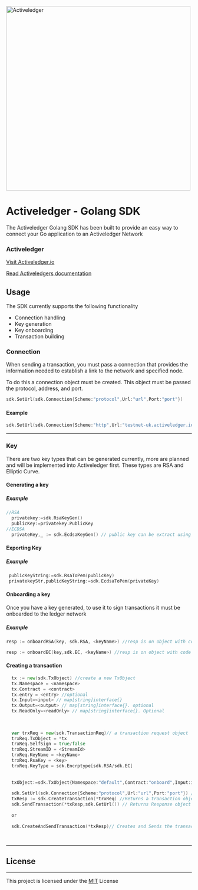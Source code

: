 <img src="https://www.activeledger.io/wp-content/uploads/2018/09/Asset-23.png" alt="Activeledger" width="500"/>

# Activeledger - Golang SDK

The Activeledger Golang SDK has been built to provide an easy way to connect your Go application to an Activeledger Network

### Activeledger

[Visit Activeledger.io](https://activeledger.io/)

[Read Activeledgers documentation](https://github.com/activeledger/activeledger)


## Usage

The SDK currently supports the following functionality

- Connection handling
- Key generation
- Key onboarding
- Transaction building

### Connection

When sending a transaction, you must pass a connection that provides the information needed to establish a link to the network and specified node.

To do this a connection object must be created. This object must be passed the protocol, address, and port.

```go
sdk.SetUrl(sdk.Connection{Scheme:"protocol",Url:"url",Port:"port"})
```
#### Example
```go
sdk.SetUrl(sdk.Connection{Scheme:"http",Url:"testnet-uk.activeledger.io",Port:"5260"})
```

---

### Key

There are two key types that can be generated currently, more are planned and will be implemented into Activeledger first. These types are RSA and Elliptic Curve.

#### Generating a key


##### Example

```go
//RSA
  privatekey:=sdk.RsaKeyGen()
  publicKey:=privatekey.PublicKey
//ECDSA  
  privateKey,_ := sdk.EcdsaKeyGen() // public key can be extract using private key e.g. privateKey.PublicKey


```

#### Exporting Key


##### Example

```go
 publicKeyString:=sdk.RsaToPem(publicKey)
 privatekeyStr,publicKeyString:=sdk.EcdsaToPem(privateKey)
```


#### Onboarding a key

Once you have a key generated, to use it to sign transactions it must be onboarded to the ledger network

##### Example
```go
resp := onboardRSA(key, sdk.RSA, <keyName>) //resp is on object with code and description. Description in this case is  a StreamID or error(Can be distinguished using the code)

resp := onboardEC(key,sdk.EC, <keyName>) //resp is on object with code and description. Description in this case is  a StreamID or error(Can be distinguished using the code)
```


#### Creating a transaction
```go
  tx := new(sdk.TxObject) //create a new TxObject
  tx.Namespace = <namespace>
  tx.Contract = <contract>
  tx.entry = <entry> //optional
  tx.Input=<input> // map[string]interface{}
  tx.Output=<output> // map[string]interface{}. optional
  tx.ReadOnly=<readOnly> // map[string]interface{}. Optional
  
  
  
  var trxReq = new(sdk.TransactionReq)// a transaction request object
  trxReq.TxObject = *tx
  trxReq.SelfSign = true/false
  trxReq.StreamID = <StreamId>
  trxReq.KeyName = <keyName>
  trxReq.RsaKey = <key>
  trxReq.KeyType = sdk.Encrptype[sdk.RSA/sdk.EC]
  
  
  txObject:=sdk.TxObject{Namespace:"default",Contract:"onboard",Input:input,Output:output,ReadOnly:readOnly}
  
  sdk.SetUrl(sdk.Connection{Scheme:"protocol",Url:"url",Port:"port"}) //Set connection url
  txResp := sdk.CreateTransaction(*trxReq) //Returns a transaction object
  sdk.SendTransaction(*txResp,sdk.GetUrl()) // Returns Response object with Code and Description. Description is either a stream ID or error(Can be distinguished using code)
  
  or
  
  sdk.CreateAndSendTransaction(*txResp)// Creates and Sends the transaction. Returns Response object with Code and Description. Description is either a stream ID or error(Can be distinguished using code)
  
 
```

---

## License

---

This project is licensed under the [MIT](https://github.com/activeledger/SDK-Golang/blob/master/LICENSE) License


